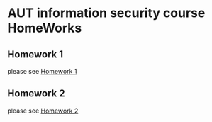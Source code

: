 # AUT information security course HomeWorks

## Homework 1

please see [Homework 1](./HW1/README.md)


## Homework 2

please see [Homework 2](./HW2/README.md)